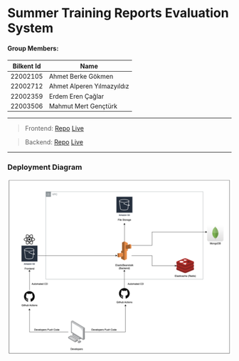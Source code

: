 # Summer Training Reports Evaluation System

#### Group Members:

| Bilkent Id | Name                       |
| ---------- | -------------------------- |
| 22002105   | Ahmet Berke Gökmen         |
| 22002712   | Ahmet Alperen Yılmazyıldız |
| 22002359   | Erdem Eren Çağlar          |
| 22003506   | Mahmut Mert Gençtürk       |

---

> Frontend: [Repo](https://github.com/CS319-bilkent/CS319-project-frontend) [Live](http://bilkent-internship-management-frontend.s3-website.eu-central-1.amazonaws.com/)

> Backend: [Repo](https://github.com/CS319-bilkent/CS319-project-backend) [Live](http://bilkent-internship-management.eu-central-1.elasticbeanstalk.com/)

---

### Deployment Diagram

![deployment_diagram](../profile/img/deployment.png)

